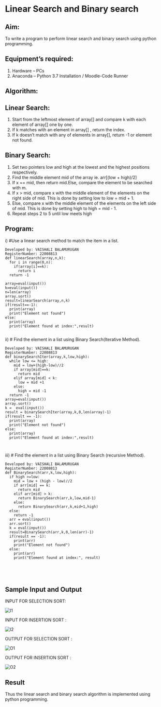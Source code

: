 # Linear Search and Binary search
## Aim:
To write a program to perform linear search and binary search using python programming.
## Equipment’s required:
1.	Hardware – PCs
2.	Anaconda – Python 3.7 Installation / Moodle-Code Runner
## Algorithm:
## Linear Search:
1.	Start from the leftmost element of array[] and compare k with each element of array[] one by one.
2.	If k matches with an element in array[] , return the index.
3.	If k doesn’t match with any of elements in array[], return -1 or element not found.
## Binary Search:
1.	Set two pointers low and high at the lowest and the highest positions respectively.
2.	Find the middle element mid of the array ie. arr[(low + high)/2]
3.	If x == mid, then return mid.Else, compare the element to be searched with m.
4.	If x > mid, compare x with the middle element of the elements on the right side of mid. This is done by setting low to low = mid + 1.
5.	Else, compare x with the middle element of the elements on the left side of mid. This is done by setting high to high = mid - 1.
6.	Repeat steps 2 to 5 until low meets high
## Program:
i)	#Use a linear search method to match the item in a list.
```
Developed by: VAISHALI BALAMURUGAN
RegisterNumber: 22008813
def linearSearch(array,n,k):
  for i in range(0,n):
    if(array[i]==k):
      return i
  return -1

array=eval(input())
k=eval(input())
n=len(array)
array.sort()
result=linearSearch(array,n,k)
if(result==-1):
  print(array)
  print("Element not found")
else:
  print(array)
  print("Element found at index:",result)


```
ii)	# Find the element in a list using Binary Search(Iterative Method).
```
Developed by: VAISHALI BALAMURUGAN
RegisterNumber: 22008813
def binarySearchIter(array,k,low,high):
  while low <= high:
    mid = low+(high-low)//2
    if array[mid]==k:
      return mid
    elif array[mid] < k:
      low = mid +1
    else:
      high = mid -1
  return -1
array=eval(input())
array.sort()
k =  eval(input())
result = binarySearchIter(array,k,0,len(array)-1)
if(result == -1):
  print(array)
  print("Element not found")
else:
  print(array)
  print("Element found at index:",result) 



```
iii)	# Find the element in a list using Binary Search (recursive Method).
```
Developed by: VAISHALI BALAMURUGAN
RegisterNumber: 22008813
def BinarySearch(arr,k,low,high):
  if high >=low:
    mid = low + (high - low)//2
    if arr[mid] == k:
      return mid
    elif arr[mid] > k:
      return BinarySearch(arr,k,low,mid-1)
    else:
      return BinarySearch(arr,k,mid+1,high)
  else:
    return -1
  arr = eval(input())
  arr.sort()
  k = eval(input())
  result=BinarySearch(arr,k,0,len(arr)-1)
  if(result == -1):
    print(arr)
    print("Element not found")
  else:
    print(arr)
    print("Element found at index:", result)





```
## Sample Input and Output

INPUT FOR SELECTION SORT:


![I1](https://user-images.githubusercontent.com/119390134/213957855-42585be0-3e17-4209-b4cf-356b11753bb6.png)

INPUT FOR INSERTION SORT :


![I2](https://user-images.githubusercontent.com/119390134/213957967-ae116511-722b-4fd7-a801-cb087db9200d.png)

OUTPUT FOR SELECTION SORT :


![O1](https://user-images.githubusercontent.com/119390134/213958171-99ab9182-672b-42ce-b6e4-63f6f00f0cd8.png)

OUTPUT FOR INSERTION SORT :


![O2](https://user-images.githubusercontent.com/119390134/213959356-32c9c0e9-d6c5-4c48-b622-c549bd1af4ad.png)



## Result
Thus the linear search and binary search algorithm is implemented using python programming.
